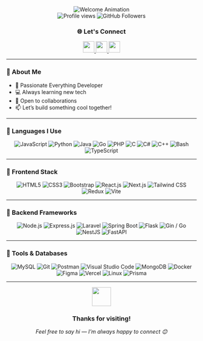 <div align="center">
  <img src="https://readme-typing-svg.herokuapp.com/?font=Righteous&size=35&duration=4000&center=true&vCenter=true&width=500&height=70&lines=Hi+There!+👋;+I'm+4Raff!;Welcome+to+my+GitHub!" alt="Welcome Animation" />
  
  <br/>
  
  <img src="https://komarev.com/ghpvc/?username=4raff&label=Visitors&color=0e75b6&style=flat" alt="Profile views" />
  <img src="https://img.shields.io/github/followers/4raff?label=Followers&style=social" alt="GitHub Followers" />

  <h3>🌐 Let's Connect</h3>
  <p>
    <a href="https://instagram.com/araffiarsy" title="Instagram">
      <img src="https://skillicons.dev/icons?i=instagram" height="30" />
    </a>
    <a href="https://www.linkedin.com/in/ahmad-arasy-b81024340/" title="LinkedIn">
      <img src="https://skillicons.dev/icons?i=linkedin" height="30" />
    </a>
    <a href="#" title="Discord: mmahmutt">
      <img src="https://skillicons.dev/icons?i=discord" height="30" />
    </a>
  </p>
</div>

---

### 🚀 About Me

- 🎯 Passionate Everything Developer  
- 💻 Always learning new tech  
- 🤝 Open to collaborations  
- 📫 Let’s build something cool together!

---

### 🧠 Languages I Use

<p align="center">
  <img src="https://skillicons.dev/icons?i=js" title="JavaScript" />
  <img src="https://skillicons.dev/icons?i=python" title="Python" />
  <img src="https://skillicons.dev/icons?i=java" title="Java" />
  <img src="https://skillicons.dev/icons?i=go" title="Go" />
  <img src="https://skillicons.dev/icons?i=php" title="PHP" />
  <img src="https://skillicons.dev/icons?i=c" title="C" />
  <img src="https://skillicons.dev/icons?i=cs" title="C#" />
  <img src="https://skillicons.dev/icons?i=cpp" title="C++" />
  <img src="https://skillicons.dev/icons?i=bash" title="Bash" />
  <img src="https://skillicons.dev/icons?i=ts" title="TypeScript" />
</p>

---

### 🎨 Frontend Stack

<p align="center">
  <img src="https://skillicons.dev/icons?i=html" title="HTML5" />
  <img src="https://skillicons.dev/icons?i=css" title="CSS3" />
  <img src="https://skillicons.dev/icons?i=bootstrap" title="Bootstrap" />
  <img src="https://skillicons.dev/icons?i=react" title="React.js" />
  <img src="https://skillicons.dev/icons?i=nextjs" title="Next.js" />
  <img src="https://skillicons.dev/icons?i=tailwind" title="Tailwind CSS" />
  <img src="https://skillicons.dev/icons?i=redux" title="Redux" />
  <img src="https://skillicons.dev/icons?i=vite" title="Vite" />
</p>

---

### 🔧 Backend Frameworks

<p align="center">
  <img src="https://skillicons.dev/icons?i=nodejs" title="Node.js" />
  <img src="https://skillicons.dev/icons?i=express" title="Express.js" />
  <img src="https://skillicons.dev/icons?i=laravel" title="Laravel" />
  <img src="https://skillicons.dev/icons?i=spring" title="Spring Boot" />
  <img src="https://skillicons.dev/icons?i=flask" title="Flask" />
  <img src="https://skillicons.dev/icons?i=go" title="Gin / Go" />
  <img src="https://skillicons.dev/icons?i=nestjs" title="NestJS" />
  <img src="https://skillicons.dev/icons?i=fastapi" title="FastAPI" />
</p>

---

### 💾 Tools & Databases

<p align="center">
  <img src="https://skillicons.dev/icons?i=mysql" title="MySQL" />
  <img src="https://skillicons.dev/icons?i=git" title="Git" />
  <img src="https://skillicons.dev/icons?i=postman" title="Postman" />
  <img src="https://skillicons.dev/icons?i=vscode" title="Visual Studio Code" />
  <img src="https://skillicons.dev/icons?i=mongodb" title="MongoDB" />
  <img src="https://skillicons.dev/icons?i=docker" title="Docker" />
  <img src="https://skillicons.dev/icons?i=figma" title="Figma" />
  <img src="https://skillicons.dev/icons?i=vercel" title="Vercel" />
  <img src="https://skillicons.dev/icons?i=linux" title="Linux" />
  <img src="https://skillicons.dev/icons?i=prisma" title="Prisma" />
</p>

---

<div align="center">
  <img src="https://media.giphy.com/media/LnQjpWaON8nhr21vNW/giphy.gif" width="50" />
  <h3>Thanks for visiting!</h3>
  <em>Feel free to say hi — I’m always happy to connect 😊</em>
</div>
